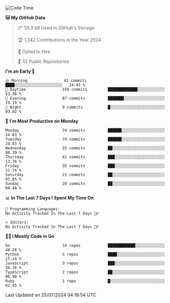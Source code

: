<!--START_SECTION:thansetan-waka-->
![Code Time](http://img.shields.io/badge/Code%20Time-129%20hrs%2045%20mins-blue)

**🐱 My GitHub Data** 

> 📦 55.3 kB Used in GitHub's Storage 
 > 
> 🏆 1,342 Contributions in the Year 2024
 > 
> 💼 Opted to Hire
 > 
> 📜 32 Public Repositories 
 > 

**I'm an Early 🐤** 

```text
🌞 Morning                43 commits          ████░░░░░░░░░░░░░░░░░░░░░   14.43 % 
🌆 Daytime                159 commits         █████████████░░░░░░░░░░░░   53.36 % 
🌃 Evening                87 commits          ███████░░░░░░░░░░░░░░░░░░   29.19 % 
🌙 Night                  9 commits           █░░░░░░░░░░░░░░░░░░░░░░░░   03.02 % 
```

📅 **I'm Most Productive on Monday** 

```text
Monday                   74 commits          ██████░░░░░░░░░░░░░░░░░░░   24.83 % 
Tuesday                  74 commits          ██████░░░░░░░░░░░░░░░░░░░   24.83 % 
Wednesday                25 commits          ██░░░░░░░░░░░░░░░░░░░░░░░   08.39 % 
Thursday                 41 commits          ███░░░░░░░░░░░░░░░░░░░░░░   13.76 % 
Friday                   35 commits          ███░░░░░░░░░░░░░░░░░░░░░░   11.74 % 
Saturday                 21 commits          ██░░░░░░░░░░░░░░░░░░░░░░░   07.05 % 
Sunday                   28 commits          ██░░░░░░░░░░░░░░░░░░░░░░░   09.40 % 
```

📊 **In The Last 7 Days I Spent My Time On** 

```text
💬 Programming Languages: 
No Activity Tracked In The Last 7 Days 🤷‍♂️

🔥 Editors: 
No Activity Tracked In The Last 7 Days 🤷‍♂️
```

**🧑‍💻 I Mostly Code in Go** 

```text
Go                       14 repos            ████████████░░░░░░░░░░░░░   48.28 % 
Python                   5 repos             ████░░░░░░░░░░░░░░░░░░░░░   17.24 % 
JavaScript               3 repos             ███░░░░░░░░░░░░░░░░░░░░░░   10.34 % 
TypeScript               2 repos             ██░░░░░░░░░░░░░░░░░░░░░░░   06.90 % 
Ruby                     1 repo              █░░░░░░░░░░░░░░░░░░░░░░░░   03.45 % 
```

Last Updated on 25/07/2024 04:18:54 UTC
<!--END_SECTION:thansetan-waka-->